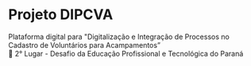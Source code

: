 # Projeto DIPCVA
Plataforma digital para "Digitalização e Integração de Processos no Cadastro de Voluntários para Acampamentos”
<br>
🥈 2° Lugar - Desafio da Educação Profissional e Tecnológica do Paraná
